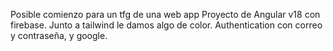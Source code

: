Posible comienzo para un tfg de una web app
Proyecto de Angular v18 con firebase. Junto a tailwind le damos algo de color.
Authentication con correo y contraseña, y google.

